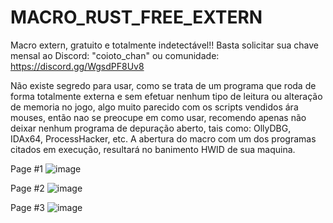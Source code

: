 # MACRO_RUST_FREE_EXTERN
Macro extern, gratuito e totalmente indetectável!! Basta solicitar sua chave mensal ao Discord: "coioto_chan" ou comunidade: https://discord.gg/WgsdPF8Uv8

Não existe segredo para usar, como se trata de um programa que roda de forma totalmente externa e sem efetuar nenhum tipo de leitura ou alteração de memoria no jogo, algo muito parecido com os scripts vendidos ára mouses, então nao se preocupe em como usar, recomendo apenas não deixar nenhum programa de depuração aberto, tais como: OllyDBG, IDAx64, ProcessHacker, etc. A abertura do macro com um dos programas citados em execução, resultará no banimento HWID de sua maquina.

Page #1
![image](https://github.com/user-attachments/assets/cbdbf20b-35f3-48f5-b01e-27797b8e9019)


Page #2
![image](https://github.com/user-attachments/assets/54023f6e-1e9a-4ff2-be1f-0500381a9095)

Page #3
![image](https://github.com/user-attachments/assets/116bd405-4bf4-431d-b8e6-0548323a4eda)
